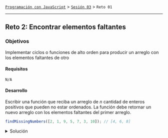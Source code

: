[`Programación con JavaScript`](../../Readme.md) > [`Sesión 03`](../Readme.md) > `Reto 01`

---

## Reto 2: Encontrar elementos faltantes

### Objetivos

Implementar ciclos o funciones de alto orden para producir un arreglo con los elementos faltantes de otro

#### Requisitos

`N/A`

#### Desarrollo

Escribir una función que reciba un arreglo de _n_ cantidad de enteros positivos que pueden no estar ordenados. La
función debe retornar un nuevo arreglo con los elementos faltantes del primer arreglo.

```javascript
findMissingNumbers([2, 1, 9, 5, 7, 3, 10]); // [4, 6, 8]
```

<details>
  <summary>Solución</summary>

```javascript
// for loop
function findMissingNumbers(numbers) {
  const sortedArray = numbers.sort((a, b) => a - b)
  let missing = []
  for (let i = numbers[0]; i < numbers[sortedArray.length - 1]; i++) {
    if (sortedArray.indexOf(i) < 0) {
      missing.push(i);
    }
  }
  return missing
}

// Higher order functions
const findMissingNumbers = (numbers) => (
  Array.from(Array(Math.max(...numbers)).keys()) // Create an array from 0 to the max number in array - 1
    .map((n, i) => numbers.indexOf(i) < 0 && i) // If number does not exist in array return false
	.filter(x => x)); // Removes falsy values
```

</details>
